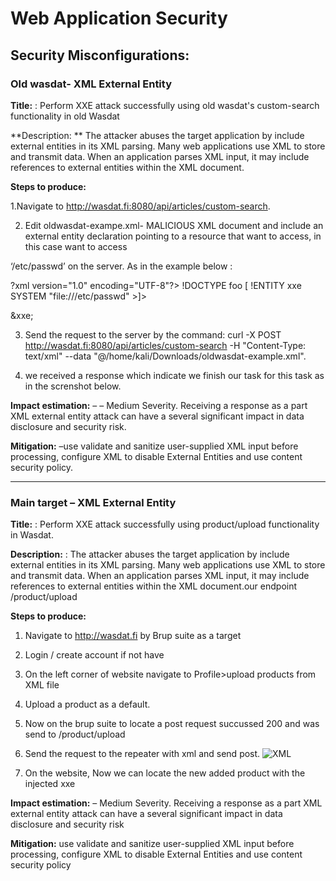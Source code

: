 # Web Application Security

## Security Misconfigurations: 

### Old wasdat- XML External Entity

**Title:** : Perform XXE attack successfully using old wasdat's custom-search functionality in old Wasdat

**Description: ** The attacker abuses the target application by include external entities in its XML parsing. Many web applications use XML to store and transmit data. When an application parses XML input, it may include references to external entities within the XML document.

**Steps to produce:**

1.Navigate to http://wasdat.fi:8080/api/articles/custom-search.

2. Edit oldwasdat-exampe.xml- MALICIOUS XML document and include an external entity declaration pointing to a resource that want to access, in this case want to access

  ‘/etc/passwd’ on the server. As in the example below :
  
   ?xml version="1.0" encoding="UTF-8"?>
  !DOCTYPE foo [<!ELEMENT foo ANY >
   !ENTITY xxe SYSTEM "file:///etc/passwd" >]>
  <search>&xxe;</search> 

3. Send the request to the server by the command:
  curl -X POST http://wasdat.fi:8080/api/articles/custom-search -H "Content-Type:
  text/xml" --data "@/home/kali/Downloads/oldwasdat-example.xml".

4. we received a response which indicate we finish our task for this task as in the screnshot
below.
   
**Impact estimation:**
– – Medium Severity. Receiving a response as a part XML external entity attack can have a several significant impact in data disclosure and security risk.

**Mitigation:**
–use validate and sanitize user-supplied XML input before processing, configure XML to disable External Entities and use content security policy.

---------------------------------------------------------------------------------------------------------------------

### Main target – XML External Entity

**Title:** : Perform XXE attack successfully using product/upload functionality in Wasdat. 

**Description:** : The attacker abuses the target application by include external entities in its XML parsing. Many web applications use XML to store and transmit data. When an application parses XML input, it may include references to external entities within the XML document.our endpoint /product/upload

**Steps to produce:**

1. Navigate to http://wasdat.fi by Brup suite as a target
2. Login / create account if not have
3. On the left corner of website navigate to Profile>upload products from XML file
4. Upload a product as a default.
5. Now on the brup suite to locate a post request succussed 200 and was send to /product/upload
6. Send the request to the repeater with xml and send post.
   ![XML](../Images/XML.png)
   
7. On the website, Now we can locate the new added product with the injected xxe


**Impact estimation:**
– Medium Severity. Receiving a response as a part XML external entity attack can have a several significant impact in data disclosure and security risk


**Mitigation:** use validate and sanitize user-supplied XML input before processing, configure XML to disable External Entities and use content security policy



